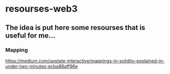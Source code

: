 # resourses-web3

## The idea is put here some resourses that is useful for me...

### Mapping

https://medium.com/upstate-interactive/mappings-in-solidity-explained-in-under-two-minutes-ecba88aff96e
